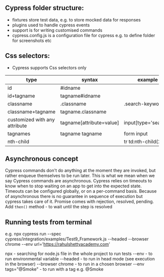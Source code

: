 ## Cypress folder structure:
- fixtures store test data, e.g. to store mocked data for responses
- plugins used to handle cypress events
- support is for writing customised commands
- cypress.config.js is a configuration file for cypress e.g. to define folder for screenshots etc


## Css selectors:
- Cypress supports Css selectors only    

| type                           | syntax                   | example               |
|--------------------------------|--------------------------|-----------------------|
| id                             | #idname                  |                       |
| id+tagname                     | tagname#idname           |                       |
| classname                      | .classname               | .search-keyword       |
| classname+tagname              | tagname.classname        |                       |
| customized with any attribute  | tagname[attribute=value] | input[type='search']  |
| tagnames                       | tagname tagname          | form input            |
| nth-child                      |                          | tr td:nth-child(2)    |


## Asynchronous concept
Cypress commands don't do anything at the moment they are invoked, but rather enqueue themselves to be run later. 
This is what we mean when we say Cypress commands are asynchronous.
Cypress relies on timeouts to know when to stop waiting on an app to get into the expected state. 
Timeouts can be configured globally, or on a per-command basis.
Because of asynchronous there is no guarantee in sequence of execution but cypress takes care of it.
Promise comes with rejection, resolved, pending.
Add `then()` method - to wait until the step is resolved


## Running tests from terminal
e.g.
npx cypress run --spec cypress/integration/examples/Test9_Framework.js --headed --browser chrome --env url='https://rahulshettyacademy.com'

npx - searching for node.js file in the whole project to run tests
--env - to run environmental variable
--headed - to run in head mode (see execution in the browser) 
--browser chrome - to run in a chosen browser
--env tags="@Smoke" - to run with a tag e.g. @Smoke